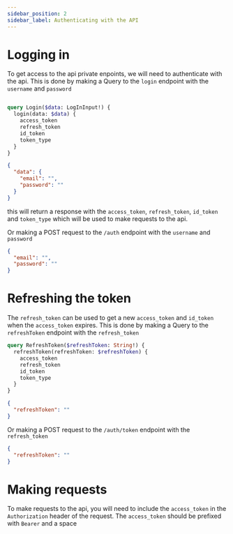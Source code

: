 ```yaml
---
sidebar_position: 2
sidebar_label: Authenticating with the API
---
```


# Logging in

To get access to the api private enpoints, we will need to authenticate with the api. This is done by making a Query to the `login` endpoint with the `username` and `password`

``` graphql

query Login($data: LogInInput!) {
  login(data: $data) {
    access_token
    refresh_token
    id_token
    token_type
  }
}
```

``` json
{
  "data": {
    "email": "",
    "password": ""
  }
}
```

this will return a response with the `access_token`, `refresh_token`, `id_token` and `token_type` which will be used to make requests to the api.

Or making a POST request to the `/auth` endpoint with the `username` and `password`

``` json
{
  "email": "",
  "password": ""
}

```


# Refreshing the token

The `refresh_token` can be used to get a new `access_token` and `id_token` when the `access_token` expires. This is done by making a Query to the `refreshToken` endpoint with the `refresh_token`

``` graphql
query RefreshToken($refreshToken: String!) {
  refreshToken(refreshToken: $refreshToken) {
    access_token
    refresh_token
    id_token
    token_type
  }
}
```

``` json
{
  "refreshToken": ""
}
```

Or making a POST request to the `/auth/token` endpoint with the `refresh_token`

``` json
{
  "refreshToken": ""
}

```

# Making requests

To make requests to the api, you will need to include the `access_token` in the `Authorization` header of the request. The `access_token` should be prefixed with `Bearer` and a space
